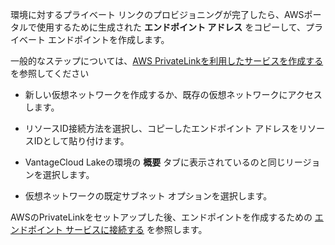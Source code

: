 環境に対するプライベート リンクのプロビジョニングが完了したら、AWSポータルで使用するために生成された **エンドポイント アドレス** をコピーして、プライベート エンドポイントを作成します。

一般的なステップについては、[AWS PrivateLinkを利用したサービスを作成する](https://docs.aws.amazon.com/vpc/latest/privatelink/create-endpoint-service.html) を参照してください

-   新しい仮想ネットワークを作成するか、既存の仮想ネットワークにアクセスします。

-   リソースID接続方法を選択し、コピーしたエンドポイント アドレスをリソースIDとして貼り付けます。

-   VantageCloud Lakeの環境の **概要** タブに表示されているのと同じリージョンを選択します。

-   仮想ネットワークの既定サブネット オプションを選択します。

AWSのPrivateLinkをセットアップした後、エンドポイントを作成するための [エンドポイント サービスに接続する](https://docs.aws.amazon.com/vpc/latest/privatelink/create-endpoint-service.html#share-endpoint-service) を参照します。
